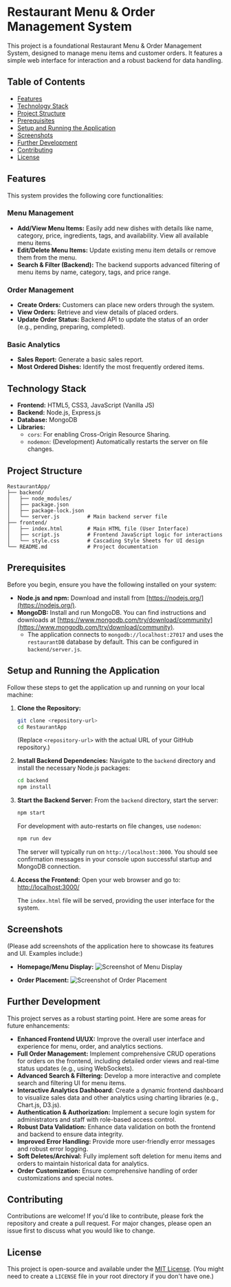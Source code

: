 # Restaurant Menu & Order Management System

This project is a foundational Restaurant Menu & Order Management System, designed to manage menu items and customer orders. It features a simple web interface for interaction and a robust backend for data handling.

## Table of Contents

- [Features](#features)
- [Technology Stack](#technology-stack)
- [Project Structure](#project-structure)
- [Prerequisites](#prerequisites)
- [Setup and Running the Application](#setup-and-running-the-application)
- [Screenshots](#screenshots)
- [Further Development](#further-development)
- [Contributing](#contributing)
- [License](#license)

## Features

This system provides the following core functionalities:

### Menu Management
- **Add/View Menu Items:** Easily add new dishes with details like name, category, price, ingredients, tags, and availability. View all available menu items.
- **Edit/Delete Menu Items:** Update existing menu item details or remove them from the menu.
- **Search & Filter (Backend):** The backend supports advanced filtering of menu items by name, category, tags, and price range.

### Order Management
- **Create Orders:** Customers can place new orders through the system.
- **View Orders:** Retrieve and view details of placed orders.
- **Update Order Status:** Backend API to update the status of an order (e.g., pending, preparing, completed).

### Basic Analytics
- **Sales Report:** Generate a basic sales report.
- **Most Ordered Dishes:** Identify the most frequently ordered items.

## Technology Stack

- **Frontend:** HTML5, CSS3, JavaScript (Vanilla JS)
- **Backend:** Node.js, Express.js
- **Database:** MongoDB
- **Libraries:**
  - `cors`: For enabling Cross-Origin Resource Sharing.
  - `nodemon`: (Development) Automatically restarts the server on file changes.

## Project Structure

```
RestaurantApp/
├── backend/
│   ├── node_modules/ 
│   ├── package.json
│   ├── package-lock.json 
│   └── server.js         # Main backend server file
├── frontend/
│   ├── index.html        # Main HTML file (User Interface)
│   ├── script.js         # Frontend JavaScript logic for interactions
│   └── style.css         # Cascading Style Sheets for UI design
└── README.md             # Project documentation
```

## Prerequisites

Before you begin, ensure you have the following installed on your system:

- **Node.js and npm:** Download and install from [https://nodejs.org/](https://nodejs.org/).
- **MongoDB:** Install and run MongoDB. You can find instructions and downloads at [https://www.mongodb.com/try/download/community](https://www.mongodb.com/try/download/community).
  - The application connects to `mongodb://localhost:27017` and uses the `restaurantDB` database by default. This can be configured in `backend/server.js`.

## Setup and Running the Application

Follow these steps to get the application up and running on your local machine:

1.  **Clone the Repository:**
    ```bash
    git clone <repository-url>
    cd RestaurantApp
    ```
    (Replace `<repository-url>` with the actual URL of your GitHub repository.)

2.  **Install Backend Dependencies:**
    Navigate to the `backend` directory and install the necessary Node.js packages:
    ```bash
    cd backend
    npm install
    ```

3.  **Start the Backend Server:**
    From the `backend` directory, start the server:
    ```bash
    npm start
    ```
    For development with auto-restarts on file changes, use `nodemon`:
    ```bash
    npm run dev
    ```
    The server will typically run on `http://localhost:3000`. You should see confirmation messages in your console upon successful startup and MongoDB connection.

4.  **Access the Frontend:**
    Open your web browser and go to:
    [http://localhost:3000/](http://localhost:3000/)

    The `index.html` file will be served, providing the user interface for the system.

## Screenshots

(Please add screenshots of the application here to showcase its features and UI. Examples include:)

- **Homepage/Menu Display:**
  ![Screenshot of Menu Display](path/to/your/menu-screenshot.png)

- **Order Placement:**
  ![Screenshot of Order Placement](path/to/your/order-screenshot.png)



## Further Development

This project serves as a robust starting point. Here are some areas for future enhancements:

-   **Enhanced Frontend UI/UX:** Improve the overall user interface and experience for menu, order, and analytics sections.
-   **Full Order Management:** Implement comprehensive CRUD operations for orders on the frontend, including detailed order views and real-time status updates (e.g., using WebSockets).
-   **Advanced Search & Filtering:** Develop a more interactive and complete search and filtering UI for menu items.
-   **Interactive Analytics Dashboard:** Create a dynamic frontend dashboard to visualize sales data and other analytics using charting libraries (e.g., Chart.js, D3.js).
-   **Authentication & Authorization:** Implement a secure login system for administrators and staff with role-based access control.
-   **Robust Data Validation:** Enhance data validation on both the frontend and backend to ensure data integrity.
-   **Improved Error Handling:** Provide more user-friendly error messages and robust error logging.
-   **Soft Deletes/Archival:** Fully implement soft deletion for menu items and orders to maintain historical data for analytics.
-   **Order Customization:** Ensure comprehensive handling of order customizations and special notes.

## Contributing

Contributions are welcome! If you'd like to contribute, please fork the repository and create a pull request. For major changes, please open an issue first to discuss what you would like to change.

## License

This project is open-source and available under the [MIT License](LICENSE). (You might need to create a `LICENSE` file in your root directory if you don't have one.)